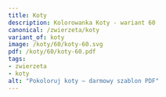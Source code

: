 ```yaml
---
title: Koty
description: Kolorowanka Koty - wariant 60
canonical: /zwierzeta/koty
variant_of: koty
image: /koty/60/koty-60.svg
pdf: /koty/60/koty-60.pdf
tags:
- zwierzeta
- koty
alt: "Pokoloruj koty – darmowy szablon PDF"
---
```

